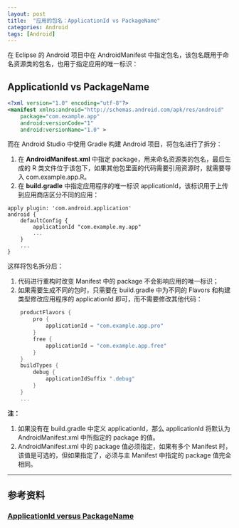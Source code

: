 ```yaml
---
layout: post
title:  "应用的包名：ApplicationId vs PackageName"
categories: Android
tags: [Android]
---
```

在 Eclipse 的 Android 项目中在 AndroidManifest 中指定包名，该包名既用于命名资源类的包名，也用于指定应用的唯一标识：

## ApplicationId vs PackageName

``` xml
<?xml version="1.0" encoding="utf-8"?>
<manifest xmlns:android="http://schemas.android.com/apk/res/android"
    package="com.example.app"
    android:versionCode="1"
    android:versionName="1.0" >
```

而在 Android Studio 中使用 Gradle 构建 Android 项目，将包名进行了拆分：

1. 在 **AndroidManifest.xml** 中指定 package，用来命名资源类的包名，最后生成的 R 类文件位于该包下，如果其他包里面的代码需要引用资源时，就需要导入 com.example.app.R。
2. 在 **build.gradle** 中指定应用程序的唯一标识 applicationId，该标识用于上传到应用商店区分不同的应用：

``` shell
apply plugin: 'com.android.application'
android {
    defaultConfig {
        applicationId "com.example.my.app"
        ...
    }
    ...
}
```

这样将包名拆分后：
1. 代码进行重构时改变 Manifest 中的 package 不会影响应用的唯一标识；
2. 如果需要生成不同的包时，只需要在 build.gradle 中为不同的 Flavors 和构建类型修改应用程序的 applicationId 即可，而不需要修改其他代码：

``` groovy
    productFlavors {
        pro {
            applicationId = "com.example.app.pro"
        }
        free {
            applicationId = "com.example.app.free"
        }
    }
    buildTypes {
        debug {
            applicationIdSuffix ".debug"
        }
    }
    ...
```

**注：**
1. 如果没有在 build.gradle 中定义 applicationId，那么 applicationId 将默认为 AndroidManifest.xml 中所指定的 package 的值。
2. AndroidManifest.xml 中的 package 值必须指定，如果有多个 Manifest 时，该值是可选的，但如果指定了，必须与主 Manifest 中指定的 package 值完全相同。

---

## 参考资料

### [ApplicationId versus PackageName](http://tools.android.com/tech-docs/new-build-system/applicationid-vs-packagename)

